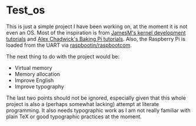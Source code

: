 Test_os
=======

This is just a simple project I have been working on, at the moment it is not even an OS. Most of the inspiration is from [JamesM's kernel development tutorials](http://www.jamesmolloy.co.uk/tutorial_html/index.html) and [Alex Chadwick's Baking Pi tutorials](http://www.cl.cam.ac.uk/projects/raspberrypi/tutorials/os/). Also, the Raspberry Pi is loaded from the UART via [raspbootin/raspbootcom](https://github.com/mrvn/raspbootin).

The next thing to do with the project would be:
* Virtual memory
* Memory allocation
* Improve English
* Improve typography

The last two points should not be ignored, especially given that this whole project is also a (perhaps somewhat lacking) attempt at literate programming. It also needs typographic work as I am not really familiar with plain TeX or good typographic practices at the moment.
